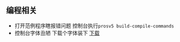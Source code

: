 ## 编程相关

- 打开范例程序瞎报错问题 控制台执行`prosv5 build-compile-commands`
- 控制台字体丑陋 下载个字体装下
  [下载](https://qzrobot.top/index.php/s/afkWMfGGrZxZcaR/download)
